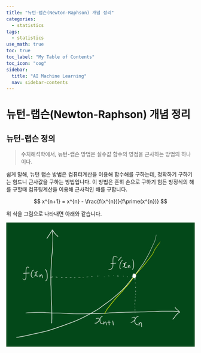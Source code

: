 ```yaml
---
title: "뉴턴-랩슨(Newton-Raphson) 개념 정리" 
categories:
  - statistics
tags:
  - statistics
use_math: true
toc: true
toc_label: "My Table of Contents"
toc_icon: "cog"
sidebar:
  title: "AI Machine Learning"
  nav: sidebar-contents
---
```


# 뉴턴-랩슨(Newton-Raphson) 개념 정리

## 뉴턴-랩슨 정의

> 수치해석학에서, 뉴턴-랩슨 방법은 실수값 함수의 영점을 근사하는 방법의 하나이다. 

쉽게 말해, 뉴턴 랩슨 방법은 컴퓨터계산을 이용해 함수해를 구하는데, 정확하기 구하기는 힘드니 근사값을 구하는 방법입니다. 
이 방법은 흔히 손으로 구하기 힘든 방정식의 해를 구할때 컴퓨팅계산을 이용해 근사적인 해를 구합니다. 

$$ x^{n+1} = x^{n} - \frac{f(x^{n})}{f\prime(x^{n})} $$

위 식을 그림으로 나타내면 아래와 같습니다. 

<center><img src="/assets/images/statistics/newton-raphson/nr01.jpg" width="800"></center>


